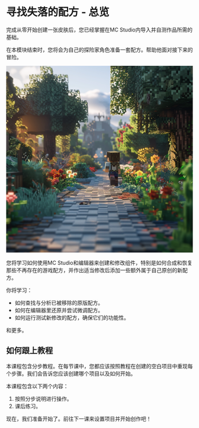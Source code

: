 # 寻找失落的配方 - 总览

完成从零开始创建一张皮肤后，您已经掌握在MC Studio内导入并自测作品所需的基础。

在本模块结束时，您将会为自己的探险家角色准备一套配方。帮助他面对接下来的冒险。

<img src="./images/0_1.png" alt="img" style="zoom:150%;" />

您将学习如何使用MC Studio和编辑器来创建和修改组件，特别是如何合成和恢复那些不再存在的游戏配方，并作出适当修改后添加一些额外属于自己原创的新配方。

你将学习：

- 如何查找与分析已被移除的原版配方。
- 如何在编辑器里还原并尝试微调配方。
- 如何运行测试新修改的配方，确保它们的功能性。

和更多。



## 如何跟上教程

本课程包含分步教程。在每节课中，您都应该按照教程在创建的空白项目中重现每个步骤。我们会告诉您应该创建哪个项目以及如何开始。

本课程包含以下两个内容：

1. 按照分步说明进行操作。
2. 课后练习。

现在，我们准备开始了。前往下一课来设置项目并开始创作吧！



